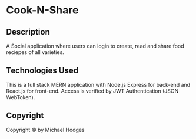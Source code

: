 # Cook-N-Share

## Description  

A Social application where users can login to create, read and share food reciepes of all varieties.  

## Technologies Used

This is a full stack MERN application with Node.js Express for back-end and React.js for front-end.  Access is verified by JWT Authentication (JSON WebToken).

## Copyright

Copyright © by Michael Hodges
